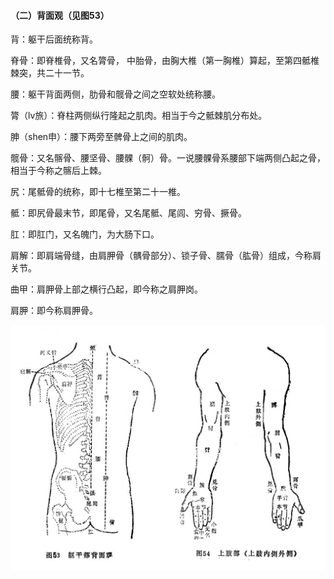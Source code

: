 ####  （二）背面观（见图53）

背：躯干后面统称背。

脊骨：即脊椎骨，又名膂骨， 中胎骨，由胸大椎（第一胸椎）算起，至第四骶椎棘突，共二十一节。

腰：躯干背面两侧，肋骨和髋骨之间之空软处统称腰。

膂（lv旅）：脊柱两侧纵行隆起之肌肉。相当于今之骶棘肌分布处。

胂（shen申）：腰下两旁至髀骨上之间的肌肉。

髋骨：又名髂骨、腰坚骨、腰髁（䯊）骨。一说腰髁骨系腰部下端两侧凸起之骨，相当于今称之髂后上棘。

尻：尾骶骨的统称，即十七椎至第二十一椎。

骶：即尻骨最末节，即尾骨，又名尾骶、尾闾、穷骨、撅骨。

肛：即肛门，又名魄门，为大肠下口。

肩解：即肩端骨缝，由肩胛骨（髃骨部分）、锁子骨、臑骨（肱骨）组成，今称肩关节。

曲甲：肩胛骨上部之横行凸起，即今称之肩胛岗。

肩胛：即今称肩胛骨。

![](img/附形体图53、54.jpg)

